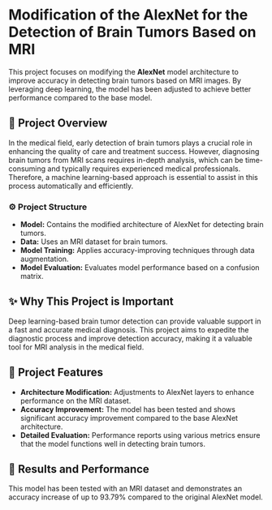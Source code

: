 # Modification of the AlexNet for the Detection of Brain Tumors Based on MRI

This project focuses on modifying the **AlexNet** model architecture to improve accuracy in detecting brain tumors based on MRI images. By leveraging deep learning, the model has been adjusted to achieve better performance compared to the base model.

## 📑 Project Overview
In the medical field, early detection of brain tumors plays a crucial role in enhancing the quality of care and treatment success. However, diagnosing brain tumors from MRI scans requires in-depth analysis, which can be time-consuming and typically requires experienced medical professionals. Therefore, a machine learning-based approach is essential to assist in this process automatically and efficiently.

### ⚙️ Project Structure
- **Model:** Contains the modified architecture of AlexNet for detecting brain tumors.
- **Data:** Uses an MRI dataset for brain tumors.
- **Model Training:** Applies accuracy-improving techniques through data augmentation.
- **Model Evaluation:** Evaluates model performance based on a confusion matrix.

## ✨ Why This Project is Important
Deep learning-based brain tumor detection can provide valuable support in a fast and accurate medical diagnosis. This project aims to expedite the diagnostic process and improve detection accuracy, making it a valuable tool for MRI analysis in the medical field.

## 🚀 Project Features
- **Architecture Modification:** Adjustments to AlexNet layers to enhance performance on the MRI dataset.
- **Accuracy Improvement:** The model has been tested and shows significant accuracy improvement compared to the base AlexNet architecture.
- **Detailed Evaluation:** Performance reports using various metrics ensure that the model functions well in detecting brain tumors.

## 🎉 Results and Performance
This model has been tested with an MRI dataset and demonstrates an accuracy increase of up to 93.79% compared to the original AlexNet model.
